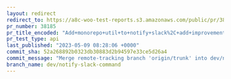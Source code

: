 ```yaml
---
layout: redirect
redirect_to: https://a8c-woo-test-reports.s3.amazonaws.com/public/pr/38185/api/index.html
pr_number: 38185
pr_title_encoded: "Add+monorepo+util+to+notify+slack%2C+add+improvements+to+calling+utils+and+type+clean+up."
pr_test_type: api
last_published: "2023-05-09 08:28:06 +0000"
commit_sha: 52a268892b0323db30883d2b94597e33ce5d26a4
commit_message: "Merge remote-tracking branch 'origin/trunk' into dev/notify-slack-com…"
branch_name: dev/notify-slack-command
---
```

